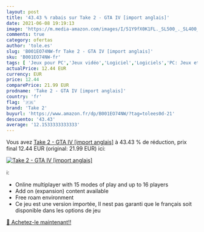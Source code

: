 ```yaml
---
layout: post
title: '43.43 % rabais sur Take 2 - GTA IV [import anglais]'
date: 2021-06-08 19:19:13
image: 'https://m.media-amazon.com/images/I/51Y9fX0K1FL._SL500_._SL400_.jpg'
comments: true
category: ofertas
author: 'tole.es'
slug: 'B001EO74NW-fr Take 2 - GTA IV [import anglais]'
sku: 'B001EO74NW-fr'
tags: [ 'Jeux pour PC','Jeux vidéo','Logiciel','Logiciels','PC: Jeux et accessoires','take 2', ]
actualPrice: 12.44 EUR
currency: EUR
price: 12.44
comparePrice: 21.99 EUR
prodname: 'Take 2 - GTA IV [import anglais]'
country: 'fr'
flag: '🇫🇷'
brand: 'Take 2'
buyurl: 'https://www.amazon.fr/dp/B001EO74NW/?tag=tolees0d-21'
descuento: '43.43'
average: '12.1533333333333'
---
```


Vous avez [Take 2 - GTA IV [import anglais]](https://www.amazon.fr/dp/B001EO74NW/?tag=tolees0d-21)  à  43.43 % de réduction, prix final  12.44 EUR (original: 21.99 EUR) ici:

[![Take 2 - GTA IV [import anglais]](https://m.media-amazon.com/images/I/51Y9fX0K1FL._SL500_._SL400_.jpg)](https://www.amazon.fr/dp/B001EO74NW/?tag=tolees0d-21)

ℹ️:

- Online multiplayer with 15 modes of play and up to 16 players
- Add on (expansion) content available
- Free roam environment
- Ce jeu est une version importée, Il nest pas garanti que le français soit disponible dans les options de jeu

[🛒 Achetez-le maintenant!!](https://www.amazon.fr/dp/B001EO74NW/?tag=tolees0d-21)
